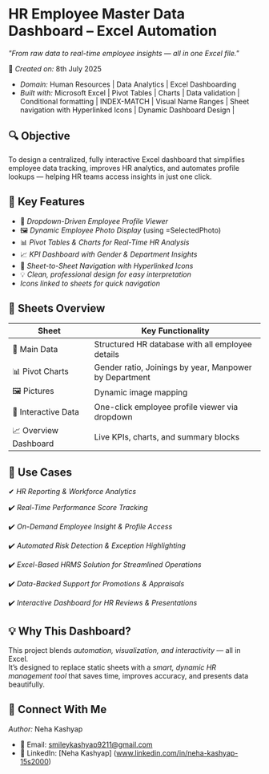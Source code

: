 # HR Employee Master Data Dashboard – Excel Automation

*"From raw data to real-time employee insights — all in one Excel file."*

📅 *Created on:* 8th July 2025
-  *Domain:* Human Resources | Data Analytics | Excel Dashboarding
-  *Built with:* Microsoft Excel | Pivot Tables | Charts | Data validation | Conditional formatting | INDEX-MATCH | Visual Name Ranges | Sheet navigation with Hyperlinked Icons | Dynamic Dashboard Design |

## 🔍 Objective

To design a centralized, fully interactive Excel dashboard that simplifies employee data tracking, improves HR analytics, and automates profile lookups — helping HR teams access insights in just one click.

## 🌟 Key Features

- 🔽 *Dropdown-Driven Employee Profile Viewer*
- 🖼️ *Dynamic Employee Photo Display* (using =SelectedPhoto)
- 📊 *Pivot Tables & Charts for Real-Time HR Analysis*
- 📈 *KPI Dashboard with Gender & Department Insights*
- 🧭 *Sheet-to-Sheet Navigation with Hyperlinked Icons*
- 💡 *Clean, professional design for easy interpretation*
-  *Icons linked to sheets for quick navigation*

## 🧩 Sheets Overview

| Sheet | Key Functionality |
|-------|-------------------|
| 📄 Main Data | Structured HR database with all employee details |
| 📊 Pivot Charts | Gender ratio, Joinings by year, Manpower by Department |
| 🖼️ Pictures | Dynamic image mapping |
| 📑 Interactive Data | One-click employee profile viewer via dropdown |
| 📈 Overview Dashboard | Live KPIs, charts, and summary blocks |

## 🚀 Use Cases

✔ *HR Reporting & Workforce Analytics*

✔️ *Real-Time Performance Score Tracking*

✔️ *On-Demand Employee Insight & Profile Access*

✔️ *Automated Risk Detection & Exception Highlighting*

✔️ *Excel-Based HRMS Solution for Streamlined Operations*

✔️ *Data-Backed Support for Promotions & Appraisals*

✔️ *Interactive Dashboard for HR Reviews & Presentations*

## 💡 Why This Dashboard?

This project blends *automation, visualization, and interactivity* — all in Excel.  
It’s designed to replace static sheets with a *smart, dynamic HR management tool* that saves time, improves accuracy, and presents data beautifully.

## 🔗 Connect With Me

*Author:* Neha Kashyap  
- 📧 Email: smileykashyap9211@gmail.com  
- 💼 LinkedIn: [Neha Kashyap] (www.linkedin.com/in/neha-kashyap-15s2000)










